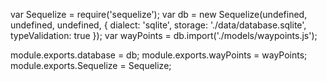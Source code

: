 var Sequelize = require('sequelize');
var db = new Sequelize(undefined, undefined, undefined, {
    dialect: 'sqlite',
    storage: './data/database.sqlite',
    typeValidation: true
});
var wayPoints = db.import('./models/waypoints.js');

module.exports.database = db;
module.exports.wayPoints = wayPoints;
module.exports.Sequelize = Sequelize;